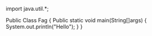 import java.util.*;

Public Class Fag
{
Public static void main(String[]args)
{
System.out.println("Hello");
}
}
